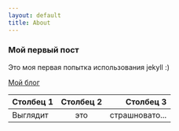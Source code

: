 ```yaml
---
layout: default
title: About
---
```


### Мой первый пост
Это моя первая попытка использования jekyll :)

[Мой блог](./blog.html)

Столбец 1|Столбец 2|Столбец 3
:--|:-:|--:
Выглядит|это|страшновато...
